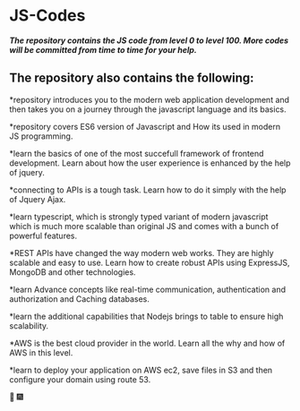 # JS-Codes

**_The repository contains the JS code from level 0 to level 100. 
More codes will be committed from time to time for your help._**

## The repository also contains the following: 

   *repository introduces you to the modern web application development 
   and then takes you on a journey through the javascript language 
   and its basics.

   *repository covers ES6 version of Javascript and How its used in modern JS programming.

   *learn the basics of one of the most succefull framework of frontend development.
   Learn about how the user experience is enhanced by the help of jquery.

   *connecting to APIs is a tough task. Learn how to do it simply with the help of Jquery Ajax.

   *learn typescript, which is strongly typed variant of modern javascript which is much more scalable than 
    original JS and comes with a bunch of powerful features.

   *REST APIs have changed the way modern web works. They are highly scalable and easy to use.
    Learn how to create robust APIs using ExpressJS, MongoDB and other technologies.

   *learn Advance concepts like real-time communication, authentication and authorization and Caching databases.

   *learn the additional capabilities that Nodejs brings to table to ensure high scalability.

   *AWS is the best cloud provider in the world. Learn all the why and how of AWS in this level.

   *learn to deploy your application on AWS ec2, save files in S3 and then configure your domain using route 53.
  
  :tada: :fireworks:

